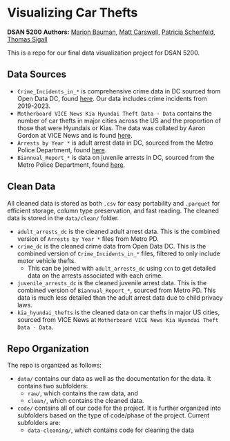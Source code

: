 # Visualizing Car Thefts
**DSAN 5200**
**Authors:** [Marion Bauman](https://github.com/mfgeary), [Matt Carswell](https://github.com/mattycars), [Patricia Schenfeld](https://github.com/pschenfeld), [Thomas Sigall](https://github.com/tsigall)

This is a repo for our final data visualization project for DSAN 5200.

## Data Sources

* `Crime_Incidents_in_*` is comprehensive crime data in DC sourced from Open Data DC, found [here](https://opendata.dc.gov/datasets). Our data includes crime incidents from 2019-2023.
* `Motherboard VICE News Kia Hyundai Theft Data - Data` contains the number of car thefts in major cities across the US and the proportion of those that were Hyundais or Kias. The data was collated by Aaron Gordon at VICE News and is found [here](https://docs.google.com/spreadsheets/u/1/d/1-6614t_Ata5k7oESrm-HAdF1uOe8aPGRaQECl44GYeE/edit?pli=1#gid=0).
* `Arrests by Year *` is adult arrest data in DC, sourced from the Metro Police Department, found [here](https://mpdc.dc.gov/node/1379551).
* `Biannual_Report_*` is data on juvenile arrests in DC, sourced from the Metro Police Department, found [here](https://mpdc.dc.gov/node/208852).

## Clean Data

All cleaned data is stored as both `.csv` for easy portability and `.parquet` for efficient storage, column type preservation, and fast reading. The cleaned data is stored in the `data/clean/` folder.

* `adult_arrests_dc` is the cleaned adult arrest data. This is the combined version of `Arrests by Year *` files from Metro PD.
* `crime_dc` is the cleaned crime data from Open Data DC. This is the combined version of `Crime_Incidents_in_*` files, filtered to only include motor vehicle thefts.
    * This can be joined with `adult_arrests_dc` using `ccn` to get detailed data on the arrests associated with each crime.
* `juvenile_arrests_dc` is the cleaned juvenile arrest data. This is the combined version of `Biannual_Report_*`, sourced from Metro PD. This data is much less detailed than the adult arrest data due to child privacy laws.
* `kia_hyundai_thefts` is the cleaned data on car thefts in major US cities, sourced from VICE News at `Motherboard VICE News Kia Hyundai Theft Data - Data`.

## Repo Organization

The repo is organized as follows:

* `data/` contains our data as well as the documentation for the data. It contains two subfolders:
    * `raw/`, which contains the raw data, and
    * `clean/`, which contains the cleaned data.
* `code/` contains all of our code for the project. It is further organized into subfolders based on the type of code/phase of the project. Current subfolders are:
    * `data-cleaning/`, which contains code for cleaning the data